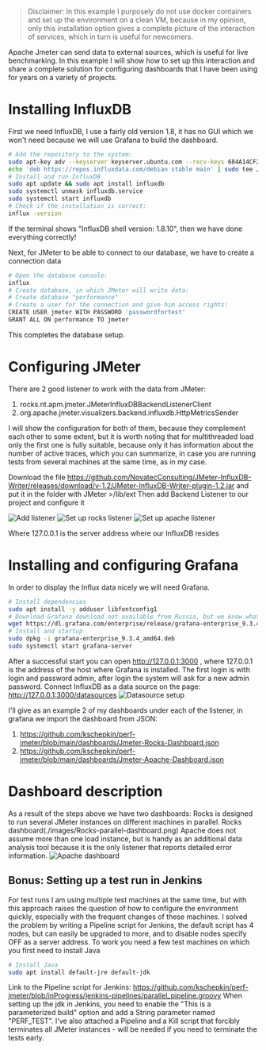 
> Disclaimer: In this example I purposely do not use docker containers and set up the environment on a clean VM, because in my opinion, only this installation option gives a complete picture of the interaction of services, which in turn is useful for newcomers.

Apache Jmeter can send data to external sources, which is useful for live benchmarking. In this example I will show how to set up this interaction and share a complete solution for configuring dashboards that I have been using for years on a variety of projects.

# Installing InfluxDB
First we need InfluxDB, I use a fairly old version 1.8, it has no GUI which we won't need because we will use Grafana to build the dashboard.

```bash
# Add the repository to the system:
sudo apt-key adv --keyserver keyserver.ubuntu.com --recv-keys 684A14CF2582E0C5
echo 'deb https://repos.influxdata.com/debian stable main' | sudo tee /etc/apt/sources.list.d/influxdata.list
# Install and run InfluxDB
sudo apt update && sudo apt install influxdb
sudo systemctl unmask influxdb.service
sudo systemctl start influxdb
# Check if the installation is correct:
influx -version
```
If the terminal shows "InfluxDB shell version: 1.8.10", then we have done everything correctly!

Next, for JMeter to be able to connect to our database, we have to create a connection data
```bash
# Open the database console:
influx
# Create database, in which JMeter will write data:
# Create database "performance"
# Create a user for the connection and give him access rights:
CREATE USER jmeter WITH PASSWORD 'passwordfortest'
GRANT ALL ON performance TO jmeter 
```
This completes the database setup. 

# Configuring JMeter

There are 2 good listener to work with the data from JMeter:
1. rocks.nt.apm.jmeter.JMeterInfluxDBBackendListenerClient 
2. org.apache.jmeter.visualizers.backend.influxdb.HttpMetricsSender

I will show the configuration for both of them, because they complement each other to some extent, but it is worth noting that for multithreaded load only the first one is fully suitable, because only it has information about the number of active traces, which you can summarize, in case you are running tests from several machines at the same time, as in my case.

Download the file https://github.com/NovatecConsulting/JMeter-InfluxDB-Writer/releases/download/v-1.2/JMeter-InfluxDB-Writer-plugin-1.2.jar and put it in the folder with JMeter >/lib/ext
Then add Backend Listener to our project and configure it

![Add listener](./images/jmeter-addlistener.png)
![Set up rocks listener](./images/jmeter-influxsettimgrocks.png)
![Set up apache listener](./images/jmeter-influxsettingsapache.png)

Where 127.0.0.1 is the server address where our InfluxDB resides

# Installing and configuring Grafana

In order to display the Influx data nicely we will need Grafana.
```bash
# Install dependencies
sudo apt install -y adduser libfontconfig1
# Download Grafana download not available from Russia, but we know what to do :)
wget https://dl.grafana.com/enterprise/release/grafana-enterprise_9.3.4_amd64.deb
# Install and startup
sudo dpkg -i grafana-enterprise_9.3.4_amd64.deb
sudo systemctl start grafana-server
```
After a successful start you can open http://127.0.0.1:3000 , where 127.0.0.1 is the address of the host where Grafana is installed. The first login is with login and password admin, after login the system will ask for a new admin password.
Connect InfluxDB as a data source on the page: http://127.0.0.1:3000/datasources
![Datasource setup](./images/grafana-influx-connect.png)




I'll give as an example 2 of my dashboards under each of the listener, in grafana we import the dashboard from JSON:

 1. https://github.com/kschepkin/perf-jmeter/blob/main/dashboards/Jmeter-Rocks-Dashboard.json
 2. https://github.com/kschepkin/perf-jmeter/blob/main/dashboards/Jmeter-Apache-Dashboard.json

# Dashboard description

As a result of the steps above we have two dashboards:
Rocks is designed to run several JMeter instances on different machines in parallel.
Rocks dashboard(./images/Rocks-parallel-dashboard.png)
Apache does not assume more than one load instance, but is handy as an additional data analysis tool because it is the only listener that reports detailed error information.
![Apache dashboard](./images/Apache-dashboard.png)


## Bonus: Setting up a test run in Jenkins
For test runs I am using multiple test machines at the same time, but with this approach raises the question of how to configure the environment quickly, especially with the frequent changes of these machines.
I solved the problem by writing a Pipeline script for Jenkins, the default script has 4 nodes, but can easily be upgraded to more, and to disable nodes specify OFF as a server address.
To work you need a few test machines on which you first need to install Java
```bash
# Install Java
sudo apt install default-jre default-jdk
```
Link to the Pipeline script for Jenkins:
https://github.com/kschepkin/perf-jmeter/blob/inProgress/jenkins-pipelines/parallel_pipeline.groovy
When setting up the jdk in Jenkins, you need to enable the "This is a parameterized build" option and add a String parameter named "PERF_TEST".
I've also attached a Pipeline and a Kill script that forcibly terminates all JMeter instances - will be needed if you need to terminate the tests early.